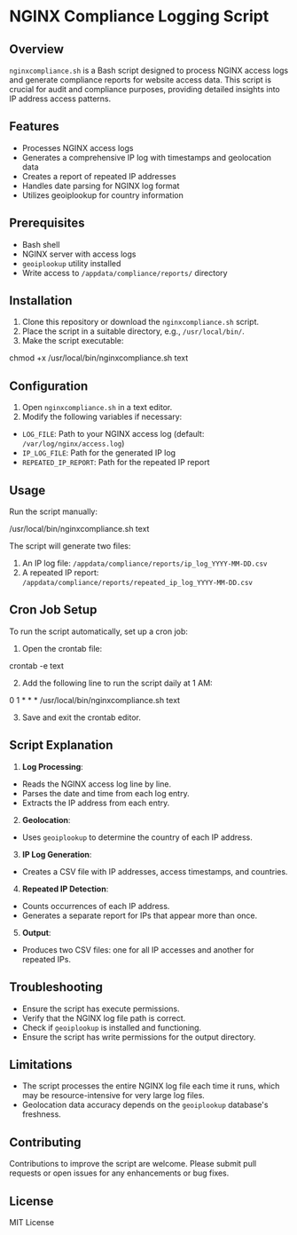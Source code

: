 # NGINX Compliance Logging Script

## Overview

`nginxcompliance.sh` is a Bash script designed to process NGINX access logs and generate compliance reports for website access data. This script is crucial for audit and compliance purposes, providing detailed insights into IP address access patterns.

## Features

- Processes NGINX access logs
- Generates a comprehensive IP log with timestamps and geolocation data
- Creates a report of repeated IP addresses
- Handles date parsing for NGINX log format
- Utilizes geoiplookup for country information

## Prerequisites

- Bash shell
- NGINX server with access logs
- `geoiplookup` utility installed
- Write access to `/appdata/compliance/reports/` directory

## Installation

1. Clone this repository or download the `nginxcompliance.sh` script.
2. Place the script in a suitable directory, e.g., `/usr/local/bin/`.
3. Make the script executable:

chmod +x /usr/local/bin/nginxcompliance.sh
text

## Configuration

1. Open `nginxcompliance.sh` in a text editor.
2. Modify the following variables if necessary:
- `LOG_FILE`: Path to your NGINX access log (default: `/var/log/nginx/access.log`)
- `IP_LOG_FILE`: Path for the generated IP log
- `REPEATED_IP_REPORT`: Path for the repeated IP report

## Usage

Run the script manually:


/usr/local/bin/nginxcompliance.sh
text

The script will generate two files:
1. An IP log file: `/appdata/compliance/reports/ip_log_YYYY-MM-DD.csv`
2. A repeated IP report: `/appdata/compliance/reports/repeated_ip_log_YYYY-MM-DD.csv`

## Cron Job Setup

To run the script automatically, set up a cron job:

1. Open the crontab file:

crontab -e
text

2. Add the following line to run the script daily at 1 AM:

0 1 * * * /usr/local/bin/nginxcompliance.sh
text

3. Save and exit the crontab editor.

## Script Explanation

1. **Log Processing**: 
- Reads the NGINX access log line by line.
- Parses the date and time from each log entry.
- Extracts the IP address from each entry.

2. **Geolocation**:
- Uses `geoiplookup` to determine the country of each IP address.

3. **IP Log Generation**:
- Creates a CSV file with IP addresses, access timestamps, and countries.

4. **Repeated IP Detection**:
- Counts occurrences of each IP address.
- Generates a separate report for IPs that appear more than once.

5. **Output**:
- Produces two CSV files: one for all IP accesses and another for repeated IPs.

## Troubleshooting

- Ensure the script has execute permissions.
- Verify that the NGINX log file path is correct.
- Check if `geoiplookup` is installed and functioning.
- Ensure the script has write permissions for the output directory.

## Limitations

- The script processes the entire NGINX log file each time it runs, which may be resource-intensive for very large log files.
- Geolocation data accuracy depends on the `geoiplookup` database's freshness.

## Contributing

Contributions to improve the script are welcome. Please submit pull requests or open issues for any enhancements or bug fixes.

## License

MIT License
